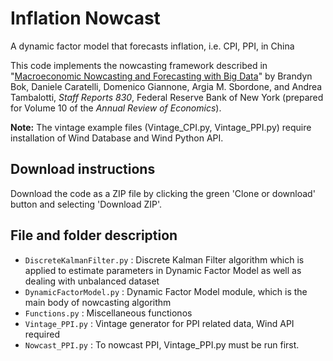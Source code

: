 # Inflation Nowcast
A dynamic factor model that forecasts inflation, i.e. CPI, PPI, in China

This code implements the nowcasting framework described in "[Macroeconomic Nowcasting and Forecasting with Big Data](https://www.newyorkfed.org/research/staff_reports/sr830.html)" by Brandyn Bok, Daniele Caratelli, Domenico Giannone, Argia M. Sbordone, and Andrea Tambalotti, *Staff Reports 830*, Federal Reserve Bank of New York (prepared for Volume 10 of the *Annual Review of Economics*).

**Note:** The vintage example files (Vintage_CPI.py, Vintage_PPI.py) require installation of Wind Database and Wind Python API.

## Download instructions

Download the code as a ZIP file by clicking the green 'Clone or download' button and selecting 'Download ZIP'.


## File and folder description

* `DiscreteKalmanFilter.py` : Discrete Kalman Filter algorithm which is applied to estimate parameters in Dynamic Factor Model as well as dealing with unbalanced dataset
* `DynamicFactorModel.py` : Dynamic Factor Model module, which is the main body of nowcasting algorithm
* `Functions.py` : Miscellaneous functionos
* `Vintage_PPI.py` : Vintage generator for PPI related data, Wind API required
* `Nowcast_PPI.py` : To nowcast PPI, Vintage_PPI.py must be run first.
